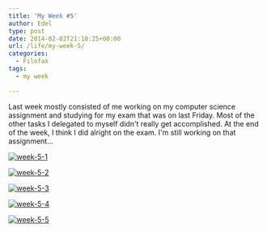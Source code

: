 ```yaml
---
title: 'My Week #5'
author: Edel
type: post
date: 2014-02-02T21:10:25+00:00
url: /life/my-week-5/
categories:
  - Filofax
tags:
  - my week

---
```

Last week mostly consisted of me working on my computer science assignment and studying for my exam that was on last Friday. Most of the other tasks I delegated to myself didn't really get accomplished. At the end of the week, I think I did alright on the exam. I'm still working on that assignment...

[<img src="http://scattered.me/wp-content/uploads/2014/02/week-5-1.png" alt="week-5-1" class="img-responsive" />][1]

[<img src="http://scattered.me/wp-content/uploads/2014/02/week-5-2.png" alt="week-5-2" class="img-responsive" />][2]

[<img src="http://scattered.me/wp-content/uploads/2014/02/week-5-3.png" alt="week-5-3" class="img-responsive" />][3]

[<img src="http://scattered.me/wp-content/uploads/2014/02/week-5-4.png" alt="week-5-4" class="img-responsive" />][4]

[<img src="http://scattered.me/wp-content/uploads/2014/02/week-5-5.png" alt="week-5-5" class="img-responsive" />][5]




 [1]: http://scattered.me/wp-content/uploads/2014/02/week-5-1.png
 [2]: http://scattered.me/wp-content/uploads/2014/02/week-5-2.png
 [3]: http://scattered.me/wp-content/uploads/2014/02/week-5-3.png
 [4]: http://scattered.me/wp-content/uploads/2014/02/week-5-4.png
 [5]: http://scattered.me/wp-content/uploads/2014/02/week-5-5.png
